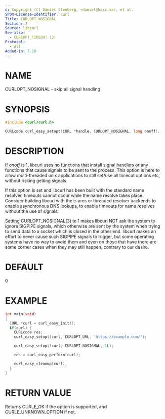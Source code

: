 ```yaml
---
c: Copyright (C) Daniel Stenberg, <daniel@haxx.se>, et al.
SPDX-License-Identifier: curl
Title: CURLOPT_NOSIGNAL
Section: 3
Source: libcurl
See-also:
  - CURLOPT_TIMEOUT (3)
Protocol:
  - All
Added-in: 7.10
---
```


# NAME

CURLOPT_NOSIGNAL - skip all signal handling

# SYNOPSIS

~~~c
#include <curl/curl.h>

CURLcode curl_easy_setopt(CURL *handle, CURLOPT_NOSIGNAL, long onoff);
~~~

# DESCRIPTION

If *onoff* is 1, libcurl uses no functions that install signal handlers or
any functions that cause signals to be sent to the process. This option is
here to allow multi-threaded unix applications to still set/use all timeout
options etc, without risking getting signals.

If this option is set and libcurl has been built with the standard name
resolver, timeouts cannot occur while the name resolve takes place. Consider
building libcurl with the c-ares or threaded resolver backends to enable
asynchronous DNS lookups, to enable timeouts for name resolves without the use
of signals.

Setting CURLOPT_NOSIGNAL(3) to 1 makes libcurl NOT ask the system to
ignore SIGPIPE signals, which otherwise are sent by the system when trying to
send data to a socket which is closed in the other end. libcurl makes an
effort to never cause such SIGPIPE signals to trigger, but some operating
systems have no way to avoid them and even on those that have there are some
corner cases when they may still happen, contrary to our desire.

# DEFAULT

0

# EXAMPLE

~~~c
int main(void)
{
  CURL *curl = curl_easy_init();
  if(curl) {
    CURLcode res;
    curl_easy_setopt(curl, CURLOPT_URL, "https://example.com/");

    curl_easy_setopt(curl, CURLOPT_NOSIGNAL, 1L);

    res = curl_easy_perform(curl);

    curl_easy_cleanup(curl);
  }
}
~~~

# RETURN VALUE

Returns CURLE_OK if the option is supported, and CURLE_UNKNOWN_OPTION if not.
